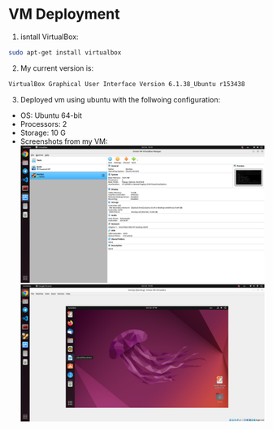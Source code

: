 # VM Deployment
1. isntall VirtualBox: 
```bash
sudo apt-get install virtualbox
```

2. My current version is: 
```bash
VirtualBox Graphical User Interface Version 6.1.38_Ubuntu r153438
```

3. Deployed vm using ubuntu with the follwoing configuration: 
- OS: Ubuntu 64-bit 
- Processors: 2
- Storage: 10 G
- Screenshots from my VM:  ![Alt text](imgs/1.png) ![Alt text](imgs/2.png)